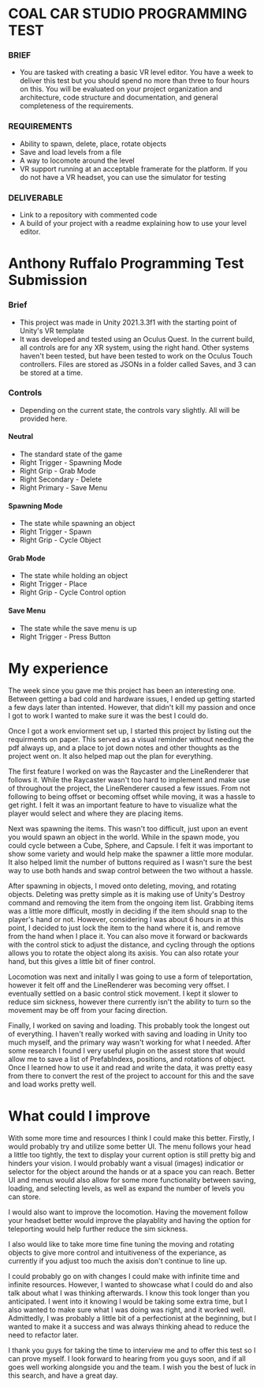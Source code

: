 # COAL CAR STUDIO PROGRAMMING TEST

### BRIEF

- You are tasked with creating a basic VR level editor. You have a week to deliver this test but you should spend no more than three to four hours on this. You will be evaluated on your project organization and architecture, code structure and documentation, and general completeness of the requirements.

### REQUIREMENTS

- Ability to spawn, delete, place, rotate objects
- Save and load levels from a file
- A way to locomote around the level
- VR support running at an acceptable framerate for the platform. If you do not have a VR headset, you can use the simulator for testing

### DELIVERABLE

- Link to a repository with commented code
- A build of your project with a readme explaining how to use your level editor.

# Anthony Ruffalo Programming Test Submission

### Brief

- This project was made in Unity 2021.3.3f1 with the starting point of Unity's VR template
- It was developed and tested using an Oculus Quest. In the current build, all controls are for any XR system, using the right hand. Other systems haven't been tested, but have been tested to work on the Oculus Touch controllers. Files are stored as JSONs in a folder called Saves, and 3 can be stored at a time.

### Controls

- Depending on the current state, the controls vary slightly. All will be provided here.

#### Neutral

- The standard state of the game
- Right Trigger - Spawning Mode
- Right Grip - Grab Mode
- Right Secondary - Delete
- Right Primary - Save Menu

#### Spawning Mode

- The state while spawning an object
- Right Trigger - Spawn
- Right Grip - Cycle Object

#### Grab Mode

- The state while holding an object
- Right Trigger - Place
- Right Grip - Cycle Control option

#### Save Menu

- The state while the save menu is up
- Right Trigger - Press Button

# My experience

The week since you gave me this project has been an interesting one. Between getting a bad cold and hardware issues, I ended up getting started a few days later than intented. However, that didn't kill my passion and once I got to work I wanted to make sure it was the best I could do.

Once I got a work enviorment set up, I started this project by listing out the requirments on paper. This served as a visual reminder without needing the pdf always up, and a place to jot down notes and other thoughts as the project went on. It also helped map out the plan for everything.

The first feature I worked on was the Raycaster and the LineRenderer that follows it. While the Raycaster wasn't too hard to implement and make use of throughout the project, the LineRenderer caused a few issues. From not following to being offset or becoming offset while moving, it was a hassle to get right. I felt it was an important feature to have to visualize what the player would select and where they are placing items.

Next was spawning the items. This wasn't too difficult, just upon an event you would spawn an object in the world. While in the spawn mode, you could cycle between a Cube, Sphere, and Capsule. I felt it was important to show some variety and would help make the spawner a little more modular. It also helped limit the number of buttons required as I wasn't sure the best way to use both hands and swap control between the two without a hassle.

After spawning in objects, I moved onto deleting, moving, and rotating objects. Deleting was pretty simple as it is making use of Unity's Destroy command and removing the item from the ongoing item list. Grabbing items was a little more difficult, mostly in deciding if the item should snap to the player's hand or not. However, considering I was about 6 hours in at this point, I decided to just lock the item to the hand where it is, and remove from the hand when I place it. You can also move it forward or backwards with the control stick to adjust the distance, and cycling through the options allows you to rotate the object along its axisis. You can also rotate your hand, but this gives a little bit of finer control.

Locomotion was next and initally I was going to use a form of teleportation, however it felt off and the LineRenderer was becoming very offset. I eventually settled on a basic control stick movement. I kept it slower to reduce sim sickness, however there currently isn't the ability to turn so the movement may be off from your facing direction.

Finally, I worked on saving and loading. This probably took the longest out of everything. I haven't really worked with saving and loading in Unity too much myself, and the primary way wasn't working for what I needed. After some research I found I very useful plugin on the assest store that would allow me to save a list of PrefabIndexs, positions, and rotations of object. Once I learned how to use it and read and write the data, it was pretty easy from there to convert the rest of the project to account for this and the save and load works pretty well.

# What could I improve

With some more time and resources I think I could make this better. Firstly, I would probably try and utilize some better UI. The menu follows your head a little too tightly, the text to display your current option is still pretty big and hinders your vision. I would probably want a visual (images) indicatior or selector for the object around the hands or at a space you can reach. Better UI and menus would also allow for some more functionality between saving, loading, and selecting levels, as well as expand the number of levels you can store.

I would also want to improve the locomotion. Having the movement follow your headset better would improve the playablity and having the option for teleporting would help further reduce the sim sickness.

I also would like to take more time fine tuning the moving and rotating objects to give more control and intuitiveness of the experiance, as currently if you adjust too much the axisis don't continue to line up.

I could probably go on with changes I could make with infinite time and infinite resources. However, I wanted to showcase what I could do and also talk about what I was thinking afterwards. I know this took longer than you anticipated. I went into it knowing I would be taking some extra time, but I also wanted to make sure what I was doing was right, and it worked well. Admittedly, I was probably a little bit of a perfectionist at the beginning, but I wanted to make it a success and was always thinking ahead to reduce the need to refactor later.

I thank you guys for taking the time to interview me and to offer this test so I can prove myself. I look forward to hearing from you guys soon, and if all goes well working alongside you and the team. I wish you the best of luck in this search, and have a great day.
